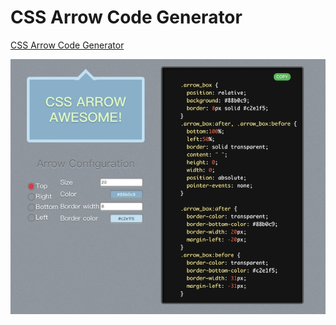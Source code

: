 # CSS Arrow Code Generator

[CSS Arrow Code Generator](https://works.yangerxiao.com/css-arrow-generator/)

![demo image](demo.png)
